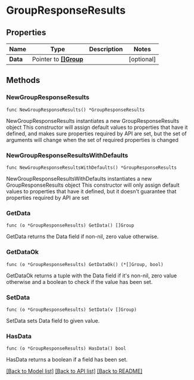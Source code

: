 # GroupResponseResults

## Properties

Name | Type | Description | Notes
------------ | ------------- | ------------- | -------------
**Data** | Pointer to [**[]Group**](Group.md) |  | [optional] 

## Methods

### NewGroupResponseResults

`func NewGroupResponseResults() *GroupResponseResults`

NewGroupResponseResults instantiates a new GroupResponseResults object
This constructor will assign default values to properties that have it defined,
and makes sure properties required by API are set, but the set of arguments
will change when the set of required properties is changed

### NewGroupResponseResultsWithDefaults

`func NewGroupResponseResultsWithDefaults() *GroupResponseResults`

NewGroupResponseResultsWithDefaults instantiates a new GroupResponseResults object
This constructor will only assign default values to properties that have it defined,
but it doesn't guarantee that properties required by API are set

### GetData

`func (o *GroupResponseResults) GetData() []Group`

GetData returns the Data field if non-nil, zero value otherwise.

### GetDataOk

`func (o *GroupResponseResults) GetDataOk() (*[]Group, bool)`

GetDataOk returns a tuple with the Data field if it's non-nil, zero value otherwise
and a boolean to check if the value has been set.

### SetData

`func (o *GroupResponseResults) SetData(v []Group)`

SetData sets Data field to given value.

### HasData

`func (o *GroupResponseResults) HasData() bool`

HasData returns a boolean if a field has been set.


[[Back to Model list]](../README.md#documentation-for-models) [[Back to API list]](../README.md#documentation-for-api-endpoints) [[Back to README]](../README.md)


